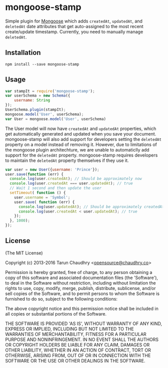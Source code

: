 
# mongoose-stamp

Simple plugin for [Mongoose](https://github.com/LearnBoost/mongoose) which adds `createdAt`, `updatedAt`, and `deletedAt` date attributes
that get auto-assigned to the most recent create/update timestamp. Currently, you need to manually manage `deletedAt`.

## Installation

`npm install --save mongoose-stamp`

## Usage

```javascript
var stampIt = require('mongoose-stamp');
var userSchema = new Schema({
    username: String
});
UserSchema.plugin(stampIt);
mongoose.model('User', userSchema);
var User = mongoose.model('User', userSchema)
```
The User model will now have `createdAt` and `updatedAt` properties, which get
automatically generated and updated when you save your document. mongoose-stamp will also add support for developers setting the `deletedAt` property on a model instead of removing it. However, due to limitations of the mongoose plugin architechture, we are unable to automaticlly add support for the `deletedAt` property. mongoose-stamp requires developers to maintain the `deletedAt` property themselves if they use it.

```javascript
var user = new User({username: 'Prince'});
user.save(function (err) {
  console.log(user.createdAt); // Should be approximately now
  console.log(user.createdAt === user.updatedAt); // true
  // Wait 1 second and then update the user
  setTimeout( function () {
    user.username = 'Symbol';
    user.save( function (err) {
      console.log(user.updatedAt); // Should be approximately createdAt + 1 second
      console.log(user.createdAt < user.updatedAt); // true
    });
  }, 1000);
});
```

## License

(The MIT License)

Copyright (c) 2013-2016 Tarun Chaudhry &lt;opensource@chaudhry.co&gt;

Permission is hereby granted, free of charge, to any person obtaining
a copy of this software and associated documentation files (the
'Software'), to deal in the Software without restriction, including
without limitation the rights to use, copy, modify, merge, publish,
distribute, sublicense, and/or sell copies of the Software, and to
permit persons to whom the Software is furnished to do so, subject to
the following conditions:

The above copyright notice and this permission notice shall be
included in all copies or substantial portions of the Software.

THE SOFTWARE IS PROVIDED 'AS IS', WITHOUT WARRANTY OF ANY KIND,
EXPRESS OR IMPLIED, INCLUDING BUT NOT LIMITED TO THE WARRANTIES OF
MERCHANTABILITY, FITNESS FOR A PARTICULAR PURPOSE AND NONINFRINGEMENT.
IN NO EVENT SHALL THE AUTHORS OR COPYRIGHT HOLDERS BE LIABLE FOR ANY
CLAIM, DAMAGES OR OTHER LIABILITY, WHETHER IN AN ACTION OF CONTRACT,
TORT OR OTHERWISE, ARISING FROM, OUT OF OR IN CONNECTION WITH THE
SOFTWARE OR THE USE OR OTHER DEALINGS IN THE SOFTWARE.
